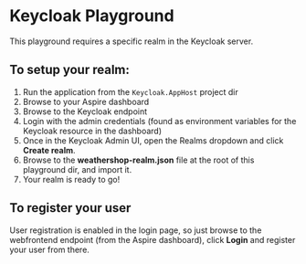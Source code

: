 # Keycloak Playground
This playground requires a specific realm in the Keycloak server.

## To setup your realm:
1. Run the application from the `Keycloak.AppHost` project dir
2. Browse to your Aspire dashboard
3. Browse to the Keycloak endpoint
4. Login with the admin credentials (found as environment variables for the Keycloak resource in the dashboard)
5. Once in the Keycloak Admin UI, open the Realms dropdown and click **Create realm**.
6. Browse to the **weathershop-realm.json** file at the root of this playground dir, and import it.
7. Your realm is ready to go!

## To register your user
User registration is enabled in the login page, so just browse to the webfrontend endpoint (from the Aspire dashboard), click **Login** and register your user from there.